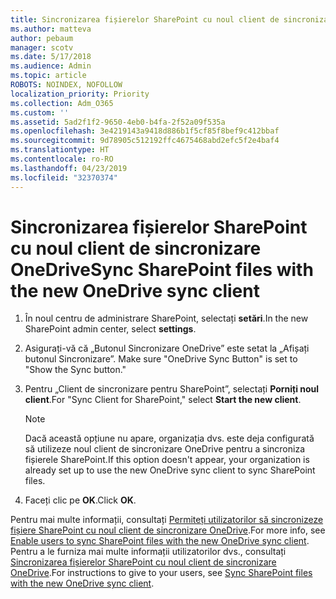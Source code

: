 ```yaml
---
title: Sincronizarea fișierelor SharePoint cu noul client de sincronizare OneDrive
ms.author: matteva
author: pebaum
manager: scotv
ms.date: 5/17/2018
ms.audience: Admin
ms.topic: article
ROBOTS: NOINDEX, NOFOLLOW
localization_priority: Priority
ms.collection: Adm_O365
ms.custom: ''
ms.assetid: 5ad2f1f2-9650-4eb0-b4fa-2f52a09f535a
ms.openlocfilehash: 3e4219143a9418d886b1f5cf85f8bef9c412bbaf
ms.sourcegitcommit: 9d78905c512192ffc4675468abd2efc5f2e4baf4
ms.translationtype: HT
ms.contentlocale: ro-RO
ms.lasthandoff: 04/23/2019
ms.locfileid: "32370374"
---
```

# <a name="sync-sharepoint-files-with-the-new-onedrive-sync-client"></a><span data-ttu-id="6a6d4-102">Sincronizarea fișierelor SharePoint cu noul client de sincronizare OneDrive</span><span class="sxs-lookup"><span data-stu-id="6a6d4-102">Sync SharePoint files with the new OneDrive sync client</span></span>

1. <span data-ttu-id="6a6d4-103">În noul centru de administrare SharePoint, selectați **setări**.</span><span class="sxs-lookup"><span data-stu-id="6a6d4-103">In the new SharePoint admin center, select **settings**.</span></span>
    
2. <span data-ttu-id="6a6d4-104">Asigurați-vă că „Butonul Sincronizare OneDrive” este setat la „Afișați butonul Sincronizare”. </span><span class="sxs-lookup"><span data-stu-id="6a6d4-104">Make sure "OneDrive Sync Button" is set to "Show the Sync button."</span></span>
    
3. <span data-ttu-id="6a6d4-105">Pentru „Client de sincronizare pentru SharePoint”, selectați **Porniți noul client**.</span><span class="sxs-lookup"><span data-stu-id="6a6d4-105">For "Sync Client for SharePoint," select **Start the new client**.</span></span>
    
    > [!NOTE]
    > <span data-ttu-id="6a6d4-106">Dacă această opțiune nu apare, organizația dvs. este deja configurată să utilizeze noul client de sincronizare OneDrive pentru a sincroniza fișierele SharePoint.</span><span class="sxs-lookup"><span data-stu-id="6a6d4-106">If this option doesn't appear, your organization is already set up to use the new OneDrive sync client to sync SharePoint files.</span></span> 
  
4. <span data-ttu-id="6a6d4-107">Faceți clic pe **OK**.</span><span class="sxs-lookup"><span data-stu-id="6a6d4-107">Click **OK**.</span></span>
    
<span data-ttu-id="6a6d4-108">Pentru mai multe informații, consultați [Permiteți utilizatorilor să sincronizeze fișiere SharePoint cu noul client de sincronizare OneDrive](https://go.microsoft.com/fwlink/?linkid=866433).</span><span class="sxs-lookup"><span data-stu-id="6a6d4-108">For more info, see [Enable users to sync SharePoint files with the new OneDrive sync client](https://go.microsoft.com/fwlink/?linkid=866433).</span></span> <span data-ttu-id="6a6d4-109">Pentru a le furniza mai multe informații utilizatorilor dvs., consultați [Sincronizarea fișierelor SharePoint cu noul client de sincronizare OneDrive](https://go.microsoft.com/fwlink/?linkid=866427).</span><span class="sxs-lookup"><span data-stu-id="6a6d4-109">For instructions to give to your users, see [Sync SharePoint files with the new OneDrive sync client](https://go.microsoft.com/fwlink/?linkid=866427).</span></span>
  

